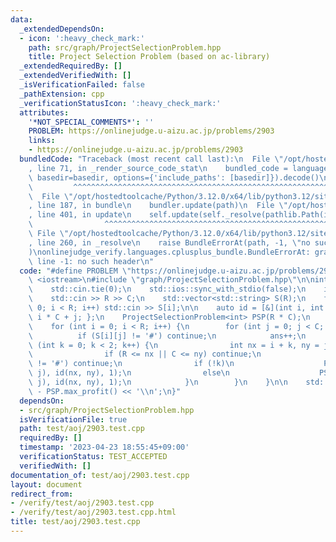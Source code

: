 ```yaml
---
data:
  _extendedDependsOn:
  - icon: ':heavy_check_mark:'
    path: src/graph/ProjectSelectionProblem.hpp
    title: Project Selection Problem (based on ac-library)
  _extendedRequiredBy: []
  _extendedVerifiedWith: []
  _isVerificationFailed: false
  _pathExtension: cpp
  _verificationStatusIcon: ':heavy_check_mark:'
  attributes:
    '*NOT_SPECIAL_COMMENTS*': ''
    PROBLEM: https://onlinejudge.u-aizu.ac.jp/problems/2903
    links:
    - https://onlinejudge.u-aizu.ac.jp/problems/2903
  bundledCode: "Traceback (most recent call last):\n  File \"/opt/hostedtoolcache/Python/3.12.0/x64/lib/python3.12/site-packages/onlinejudge_verify/documentation/build.py\"\
    , line 71, in _render_source_code_stat\n    bundled_code = language.bundle(stat.path,\
    \ basedir=basedir, options={'include_paths': [basedir]}).decode()\n          \
    \         ^^^^^^^^^^^^^^^^^^^^^^^^^^^^^^^^^^^^^^^^^^^^^^^^^^^^^^^^^^^^^^^^^^^^^^^^^^^^^^^^^\n\
    \  File \"/opt/hostedtoolcache/Python/3.12.0/x64/lib/python3.12/site-packages/onlinejudge_verify/languages/cplusplus.py\"\
    , line 187, in bundle\n    bundler.update(path)\n  File \"/opt/hostedtoolcache/Python/3.12.0/x64/lib/python3.12/site-packages/onlinejudge_verify/languages/cplusplus_bundle.py\"\
    , line 401, in update\n    self.update(self._resolve(pathlib.Path(included), included_from=path))\n\
    \                ^^^^^^^^^^^^^^^^^^^^^^^^^^^^^^^^^^^^^^^^^^^^^^^^^^^^^^^^^\n \
    \ File \"/opt/hostedtoolcache/Python/3.12.0/x64/lib/python3.12/site-packages/onlinejudge_verify/languages/cplusplus_bundle.py\"\
    , line 260, in _resolve\n    raise BundleErrorAt(path, -1, \"no such header\"\
    )\nonlinejudge_verify.languages.cplusplus_bundle.BundleErrorAt: graph/ProjectSelectionProblem.hpp:\
    \ line -1: no such header\n"
  code: "#define PROBLEM \"https://onlinejudge.u-aizu.ac.jp/problems/2903\"\n\n#include\
    \ <iostream>\n#include \"graph/ProjectSelectionProblem.hpp\"\n\nint main() {\n\
    \    std::cin.tie(0);\n    std::ios::sync_with_stdio(false);\n    int R, C;\n\
    \    std::cin >> R >> C;\n    std::vector<std::string> S(R);\n    for (int i =\
    \ 0; i < R; i++) std::cin >> S[i];\n\n    auto id = [&](int i, int j) { return\
    \ i * C + j; };\n    ProjectSelectionProblem<int> PSP(R * C);\n    int ans = 0;\n\
    \    for (int i = 0; i < R; i++) {\n        for (int j = 0; j < C; j++) {\n  \
    \          if (S[i][j] != '#') continue;\n            ans++;\n            for\
    \ (int k = 0; k < 2; k++) {\n                int nx = i + k, ny = j + 1 - k;\n\
    \                if (R <= nx || C <= ny) continue;\n                if (S[nx][ny]\
    \ != '#') continue;\n                if (!k)\n                    PSP.x_false_y_false_profit(id(i,\
    \ j), id(nx, ny), 1);\n                else\n                    PSP.x_true_y_true_profit(id(i,\
    \ j), id(nx, ny), 1);\n            }\n        }\n    }\n\n    std::cout << ans\
    \ - PSP.max_profit() << '\\n';\n}"
  dependsOn:
  - src/graph/ProjectSelectionProblem.hpp
  isVerificationFile: true
  path: test/aoj/2903.test.cpp
  requiredBy: []
  timestamp: '2023-04-23 18:55:45+09:00'
  verificationStatus: TEST_ACCEPTED
  verifiedWith: []
documentation_of: test/aoj/2903.test.cpp
layout: document
redirect_from:
- /verify/test/aoj/2903.test.cpp
- /verify/test/aoj/2903.test.cpp.html
title: test/aoj/2903.test.cpp
---
```

